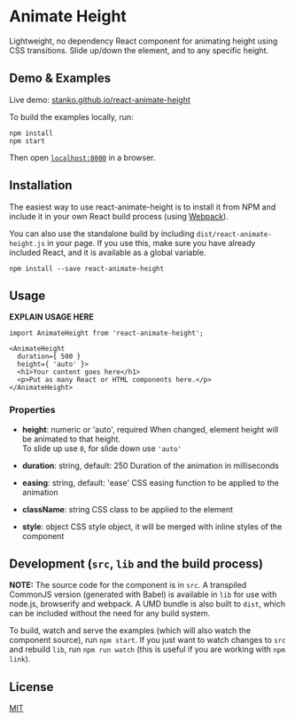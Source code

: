 # Animate Height

Lightweight, no dependency React component for animating height using CSS transitions.
Slide up/down the element, and to any specific height.

## Demo & Examples

Live demo: [stanko.github.io/react-animate-height](https://stanko.github.io/react-animate-height/)

To build the examples locally, run:

```
npm install
npm start
```

Then open [`localhost:8000`](http://localhost:8000) in a browser.


## Installation

The easiest way to use react-animate-height is to install it from NPM and include it in your own React build process (using [Webpack](http://webpack.github.io/)).

You can also use the standalone build by including `dist/react-animate-height.js` in your page. If you use this, make sure you have already included React, and it is available as a global variable.

```
npm install --save react-animate-height
```


## Usage

__EXPLAIN USAGE HERE__

```
import AnimateHeight from 'react-animate-height';

<AnimateHeight
  duration={ 500 }
  height={ 'auto' }>
  <h1>Your content goes here</h1>
  <p>Put as many React or HTML components here.</p>
</AnimateHeight>
```

### Properties

* **height**: numeric or 'auto', required
  When changed, element height will be animated to that height.<br/>
  To slide up use <code>0</code>, for slide down use <code>'auto'</code>

* **duration**: string, default: 250
  Duration of the animation in milliseconds

* **easing**: string, default: 'ease'
  CSS easing function to be applied to the animation
</p>

* **className**: string
  CSS class to be applied to the element

* **style**: object
  CSS style object, it will be merged with inline styles of the component


## Development (`src`, `lib` and the build process)

**NOTE:** The source code for the component is in `src`. A transpiled CommonJS version (generated with Babel) is available in `lib` for use with node.js, browserify and webpack. A UMD bundle is also built to `dist`, which can be included without the need for any build system.

To build, watch and serve the examples (which will also watch the component source), run `npm start`. If you just want to watch changes to `src` and rebuild `lib`, run `npm run watch` (this is useful if you are working with `npm link`).

## License

[MIT](https://github.com/Stanko/react-animate-height/blob/master/LICENSE)
